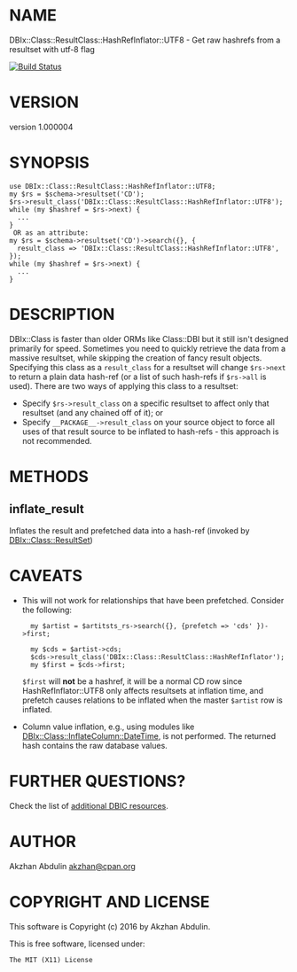 # NAME

DBIx::Class::ResultClass::HashRefInflator::UTF8 - Get raw hashrefs from a resultset with utf-8 flag

[![Build Status](https://travis-ci.org/akzhan/DBIx-Class-ResultClass-HashRefInflator-UTF8.svg?branch=master)](https://travis-ci.org/akzhan/DBIx-Class-ResultClass-HashRefInflator-UTF8)

# VERSION

version 1.000004

# SYNOPSIS

    use DBIx::Class::ResultClass::HashRefInflator::UTF8;
    my $rs = $schema->resultset('CD');
    $rs->result_class('DBIx::Class::ResultClass::HashRefInflator::UTF8');
    while (my $hashref = $rs->next) {
      ...
    }
     OR as an attribute:
    my $rs = $schema->resultset('CD')->search({}, {
      result_class => 'DBIx::Class::ResultClass::HashRefInflator::UTF8',
    });
    while (my $hashref = $rs->next) {
      ...
    }

# DESCRIPTION

DBIx::Class is faster than older ORMs like Class::DBI but it still isn't
designed primarily for speed. Sometimes you need to quickly retrieve the data
from a massive resultset, while skipping the creation of fancy result objects.
Specifying this class as a `result_class` for a resultset will change `$rs->next`
to return a plain data hash-ref (or a list of such hash-refs if `$rs->all` is used).
There are two ways of applying this class to a resultset:

- Specify `$rs->result_class` on a specific resultset to affect only that
resultset (and any chained off of it); or
- Specify `__PACKAGE__->result_class` on your source object to force all
uses of that result source to be inflated to hash-refs - this approach is not
recommended.

# METHODS

## inflate\_result

Inflates the result and prefetched data into a hash-ref (invoked by [DBIx::Class::ResultSet](https://metacpan.org/pod/DBIx::Class::ResultSet))

# CAVEATS

- This will not work for relationships that have been prefetched. Consider the
following:

        my $artist = $artitsts_rs->search({}, {prefetch => 'cds' })->first;

        my $cds = $artist->cds;
        $cds->result_class('DBIx::Class::ResultClass::HashRefInflator');
        my $first = $cds->first;

    `$first` will **not** be a hashref, it will be a normal CD row since
    HashRefInflator::UTF8 only affects resultsets at inflation time, and prefetch causes
    relations to be inflated when the master `$artist` row is inflated.

- Column value inflation, e.g., using modules like
[DBIx::Class::InflateColumn::DateTime](https://metacpan.org/pod/DBIx::Class::InflateColumn::DateTime), is not performed.
The returned hash contains the raw database values.

# FURTHER QUESTIONS?

Check the list of [additional DBIC resources](https://metacpan.org/pod/DBIx::Class#GETTING-HELP-SUPPORT).

# AUTHOR

Akzhan Abdulin <akzhan@cpan.org>

# COPYRIGHT AND LICENSE

This software is Copyright (c) 2016 by Akzhan Abdulin.

This is free software, licensed under:

    The MIT (X11) License
